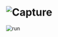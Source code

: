 # ![Capture](https://github.com/HebaShaban/bash.project/assets/128882939/2336cc17-5a41-45f4-8e97-0c429b55ca11)
![run](https://github.com/HebaShaban/bash.project/assets/128882939/5983ff9b-8770-4f8c-87a7-849383e8e637)
